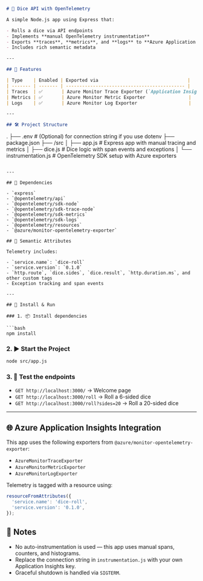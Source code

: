 ```markdown
# 🎲 Dice API with OpenTelemetry

A simple Node.js app using Express that:

- Rolls a dice via API endpoints
- Implements **manual OpenTelemetry instrumentation**
- Exports **traces**, **metrics**, and **logs** to **Azure Application Insights**
- Includes rich semantic metadata

---

## 🚀 Features

| Type    | Enabled | Exported via                                 |
| ------- | ------- | -------------------------------------------- |
| Traces  | ✅       | Azure Monitor Trace Exporter (`Application Insights`) |
| Metrics | ✅       | Azure Monitor Metric Exporter                |
| Logs    | ✅       | Azure Monitor Log Exporter                   |

---

## 🛠 Project Structure

```

.
├── .env                    \# (Optional) for connection string if you use dotenv
├── package.json
├── /src
│   ├── app.js              \# Express app with manual tracing and metrics
│   ├── dice.js             \# Dice logic with span events and exceptions
│   └── instrumentation.js  \# OpenTelemetry SDK setup with Azure exporters

````

---

## 🧰 Dependencies

- `express`
- `@opentelemetry/api`
- `@opentelemetry/sdk-node`
- `@opentelemetry/sdk-trace-node`
- `@opentelemetry/sdk-metrics`
- `@opentelemetry/sdk-logs`
- `@opentelemetry/resources`
- `@azure/monitor-opentelemetry-exporter`

## 🧠 Semantic Attributes

Telemetry includes:

- `service.name`: `dice-roll`
- `service.version`: `0.1.0`
- `http.route`, `dice.sides`, `dice.result`, `http.duration.ms`, and other custom tags
- Exception tracking and span events

---

## 🔧 Install & Run

### 1. 📦 Install dependencies

```bash
npm install
````

### 2\. ▶️ Start the Project

```bash
node src/app.js
```

### 3\. 🧪 Test the endpoints

  - `GET http://localhost:3000/` → Welcome page
  - `GET http://localhost:3000/roll` → Roll a 6-sided dice
  - `GET http://localhost:3000/roll?sides=20` → Roll a 20-sided dice

-----

## 🌐 Azure Application Insights Integration

This app uses the following exporters from `@azure/monitor-opentelemetry-exporter`:

  - `AzureMonitorTraceExporter`
  - `AzureMonitorMetricExporter`
  - `AzureMonitorLogExporter`

Telemetry is tagged with a resource using:

```javascript
resourceFromAttributes({
  'service.name': 'dice-roll',
  'service.version': '0.1.0',
});
```

## 📡 Notes

  - No auto-instrumentation is used — this app uses manual spans, counters, and histograms.
  - Replace the connection string in `instrumentation.js` with your own Application Insights key.
  - Graceful shutdown is handled via `SIGTERM`.

```
```